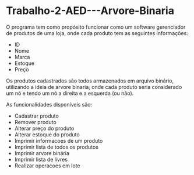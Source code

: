 # Trabalho-2-AED---Arvore-Binaria

O programa tem como propósito funcionar como um software gerenciador de produtos de uma loja, onde cada produto tem as seguintes informações:
- ID
- Nome
- Marca
- Estoque
- Preço

Os produtos cadastrados são todos armazenados em arquivo binário, utilizando a ideia de arvore binaria, onde cada produto seria considerado um nó e tendo um nó a direita e a esquerda (ou não).

As funcionalidades disponíveis são:
- Cadastrar produto
- Remover produto
- Alterar preço do produto
- Alterar estoque do produto
- Imprimir informacoes de um produto
- Imprimir lista de todos os produtos
- Imprimir arvore binária
- Imprimir lista de livres
- Realizar operacoes em lote
